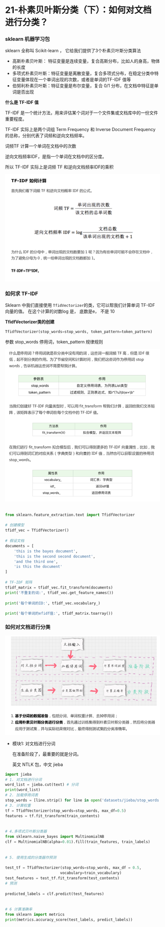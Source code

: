 # 21-朴素贝叶斯分类（下）：如何对文档进行分类？



### sklearn 机器学习包

sklearn 全称叫 Scikit-learn ， 它给我们提供了3个朴素贝叶斯分类算法

* 高斯朴素贝叶斯： 特征变量是连续变量，复合高斯分布，比如人的身高，物体的长度
* 多项式朴素贝叶斯：特征变量是离散变量，复合多项式分布，在稳定分类中特征变量体现在一个单词出现的次数，或者是单词的TF-IDF 值等
* 伯努利朴素贝叶斯：特征变量是布尔变量，复合 0/1 分布，在文档中特征是单词是否出现

**什么是 TF-IDF 值**

TF-IDF 是一个统计方法，用来评估某个词对于一个文件集或文档库中的一份文件重要程度。

TF-IDF 实际上是两个词组 Term Frequency 和 Inverse Document Frequency 的总称，分别代表了词频和逆向文档频率。

词频TF 计算一个单词在文档中的次数

逆向文档频率IDF，是指一个单词在文档中的区分度。

所以 TF-IDF 实际上是词频 TF 和逆向文档频率IDF的乘积

![image-20190905201709503](./images/image-20190905201709503.png)



### 如何求 TF-IDF

Sklearn 中我们直接使用 `TfidVectorizer`的类，它可以帮我们计算单词 TF-IDF 向量的值。 在这个计算的对数log 是， 底数是e， 不是 10



**TfidfVectorizer类的创建** 

```python
TfidfVectorizer(stop_words=stop_words, token_pattern=token_pattern)
```

参数  stop_words 停用词，token_pattern 规律规则

![image-20190905202041936](./images/image-20190905202041936.png)

```python

from sklearn.feature_extraction.text import TfidfVectorizer

# 创建模型
tfidf_vec = TfidfVectorizer()

# 假设文档
documents = [
    'this is the bayes document',
    'this is the second second document',
    'and the third one',
    'is this the document'
]

# TF-IDF 矩阵
tfidf_matrix = tfidf_vec.fit_transform(documents)
print('不重复的词:', tfidf_vec.get_feature_names())

print('每个单词的ID:', tfidf_vec.vocabulary_)

print('每个单词的efidf值:', tfidf_matrix.toarray())

```



### 如何对文档进行分类



![image-20190905202925596](./images/image-20190905202925596.png)



* 模块1: 对文档进行分词

  在准备阶段了，最重要的就是分词。

  英文 NTLK 包，中文 jieba



```python
import jieba
# 1. 对文档进行分词
word_list = jieba.cut(text) # 分词
print(word_list)
# 2. 加载停用词表
stop_words = [line.strip() for line in open('datasets/jieba/stop_words.txt' , encoding="utf-8").readlines()]
# 3. 计算权重
tf = TfidfVectorizer(stop_words=stop_words, max_df=0.5)
features = tf.fit_transform(train_contents)


# 4.多项式贝叶斯分类器
from sklearn.naive_bayes import MultinomialNB
clf = MultinomialNB(alpha=0.01).fill(train_features, train_labels)


# 5. 使用生成的分类器作预测

test_tf = TfidfVectorizer(stop_words=stop_words, max_df = 0.5,
                         vocabulary=train_vocabulary)
test_features = test_tf.fit_transform(test_contents)
# 预测

predicted_labels = clf.predict(test_features)


# 6 计算准确率
from sklearn import metrics
print(metrics.accuracy_score(test_labels, predict_labels))


```



